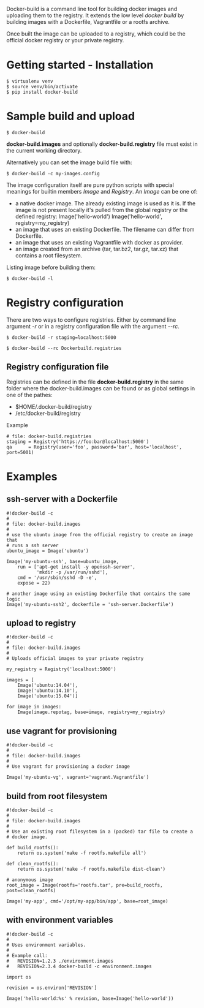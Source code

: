 Docker-build is a command line tool for building docker images and uploading
them to the registry. It extends the low level *docker build* by building
images with a Dockerfile, Vagrantfile or a rootfs archive.

Once built the image can be uploaded to a registry, which could be the official
docker registry or your private registry.

Getting started - Installation
==============================
    $ virtualenv venv
    $ source venv/bin/activate
    $ pip install docker-build

Sample build and upload
=======================

    $ docker-build

**docker-build.images** and optionally **docker-build.registry** file must exist in the
current working directory.

Alternatively you can set the image build file with:

    $ docker-build -c my-images.config

The image configuration itself are pure python scripts with special meanings for builtin members *Image* and *Registry*. An *Image* can be one of:

 * a native docker image. The already existing image is used as it is. If the image is not present locally it's pulled from the global registry or the defined registry:
    Image('hello-world')
    Image('hello-world', registry=my_registry)
 * an image that uses an existing Dockerfile. The filename can differ from Dockerfile.
 * an image that uses an existing Vagrantfile with docker as provider.
 * an image created from an archive (tar, tar.bz2, tar.gz, tar.xz) that contains a root filesystem.

Listing image before building them:

    $ docker-build -l

Registry configuration
======================

There are two ways to configure registries. Either by command line argument
*-r* or in a registry configuration file with the argument *--rc*.

    $ docker-build -r staging=localhost:5000

    $ docker-build --rc Dockerbuild.registries


Registry configuration file
---------------------------

Registries can be defined in the file **docker-build.registry** in the same
folder where the docker-build.images can be found or as global settings in one
of the pathes:

 * $HOME/.docker-build/registry
 * /etc/docker-build/registry

Example

    # file: docker-build.registries
    staging = Registry('https://foo:bar@localhost:5000')
    qa      = Registry(user='foo', password='bar', host='localhost', port=5001)


Examples
========

ssh-server with a Dockerfile
----------------------------

    #!docker-build -c
    #
    # file: docker-build.images
    #
    # use the ubuntu image from the official registry to create an image that
    # runs a ssh server
    ubuntu_image = Image('ubuntu')

    Image('my-ubuntu-ssh', base=ubuntu_image,
        run = ['apt-get install -y openssh-server',
               'mkdir -p /var/run/sshd'],
        cmd = '/usr/sbin/sshd -D -e',
        expose = 22)

    # another image using an existing Dockerfile that contains the same logic
    Image('my-ubuntu-ssh2', dockerfile = 'ssh-server.Dockerfile')


upload to registry
------------------

    #!docker-build -c
    #
    # file: docker-build.images
    #
    # Uploads official images to your private registry

    my_registry = Registry('localhost:5000')

    images = [
        Image('ubuntu:14.04'),
        Image('ubuntu:14.10'),
        Image('ubuntu:15.04')]

    for image in images:
        Image(image.repotag, base=image, registry=my_registry)

use vagrant for provisioning
----------------------------

    #!docker-build -c
    #
    # file: docker-build.images
    #
    # Use vagrant for provisioning a docker image

    Image('my-ubuntu-vg', vagrant='vagrant.Vagrantfile')

build from root filesystem
--------------------------

    #!docker-build -c
    #
    # file: docker-build.images
    #
    # Use an existing root filesystem in a (packed) tar file to create a
    # docker image.

    def build_rootfs():
        return os.system('make -f rootfs.makefile all')

    def clean_rootfs():
        return os.system('make -f rootfs.makefile dist-clean')

    # anonymous image
    root_image = Image(rootfs='rootfs.tar', pre=build_rootfs, post=clean_rootfs)

    Image('my-app', cmd='/opt/my-app/bin/app', base=root_image)

with environment variables
--------------------------

    #!docker-build -c
    #
    # Uses environment variables.
    #
    # Example call:
    #   REVISION=1.2.3 ./environment.images
    #   REVISION=2.3.4 docker-build -c environment.images
    
    import os
    
    revision = os.environ['REVISION']
    
    Image('hello-world:%s' % revision, base=Image('hello-world'))
